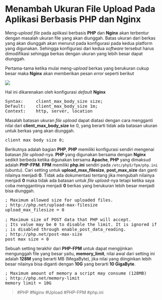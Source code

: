 Menambah Ukuran File Upload Pada Aplikasi Berbasis PHP dan Nginx
================================================================

Meng-_upload_ _file_ pada aplikasi berbasis **PHP** dan **Nginx** akan terbentur
dengan masalah ukuran file yang akan diunggah. Batas ukuran dari berkas yang akan
diunggah akan menurut pada konfigurasi pada kedua platform yang digunakan. Sehingga
konfigurasi dari kedua _software_ tersebut harus dimodifikasi sehingga berkas
dengan ukuran yang lebih besar dapat diunggah.

Pertama-tama ketika mulai meng-_upload_ berkas yang berukuran cukup besar maka
**Nginx** akan memberikan pesan _error_ seperti berikut

<img class="img-responsive center-block" src="{{ asset('images/other/nginx-413-request.png') }}">

Hal ini dikarenakan oleh konfigurasi _default_ **Nginx**

<pre>
Syntax:     client_max_body_size size;
Default:    client_max_body_size 1m;
Context:    http, server, location
</pre>

Masalah batasan ukuran _file upload_ dapat diatasi dengan cara mengganti nilai
dari **client_max_body_size** ke 0, yang berarti tidak ada batasan ukuran untuk
berkas yang akan diunggah.

<pre>
client_max_body_size 0;
</pre>

Berikutnya adalah bagian **PHP**, **PHP** memiliki konfigurasi sendiri mengenai
batasan _file upload_-nya. **PHP** yang digunakan bersama dengan **Nginx** sedikit
berbeda ketika digunakan bersama **Apache**, **PHP** yang dimaksud adalah **PHP-FPM**.
**FPM** memiliki **php.ini** sendiri pada ```/etc/php5/fpm/php.ini``` (ubuntu).
Cari setting untuk **upload_max_filesize**, **post_max_size** dan ganti nilainya menjadi **0**.
Tidak ada dokumentasi tentang jika mengubah nilainya menjadi **0** maka tidak ada
batasan untuk _file upload_-nya tetapi ketika saya coba menggantinya menjadi **0**
berkas yang berukuran lebih besar menjadi bisa diunggah.

<pre>
; Maximum allowed size for uploaded files.
; http://php.net/upload-max-filesize
upload_max_filesize = 0

; Maximum size of POST data that PHP will accept.
; Its value may be 0 to disable the limit. It is ignored if POST data reading
; is disabled through enable_post_data_reading.
; http://php.net/post-max-size
post_max_size = 0
</pre>

Sebuah setting terakhir dari **PHP-FPM** untuk dapat mengijinkan mengunggah file
yang besar yaitu, **memory_limit**, nilai awal dari setting ini adalah **128M**
yang berarti MB (MegaByte), jika nilai yang diinginkan lebih besar nilainya bisa
diganti dengan **10G** yang berarti **10 GigaByte**.

<pre>
; Maximum amount of memory a script may consume (128MB)
; http://php.net/memory-limit
memory_limit = 10G
</pre>

>    #PHP #Nginx #Upload #PHP-FPM #php.ini
